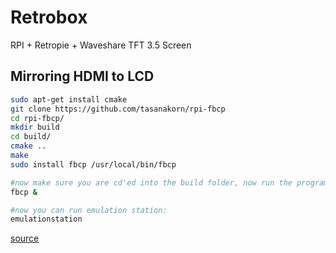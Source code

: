 # Retrobox
RPI + Retropie + Waveshare TFT 3.5 Screen

## Mirroring HDMI to LCD

```bash
sudo apt-get install cmake
git clone https://github.com/tasanakorn/rpi-fbcp
cd rpi-fbcp/
mkdir build
cd build/
cmake ..
make
sudo install fbcp /usr/local/bin/fbcp

#now make sure you are cd'ed into the build folder, now run the program:
fbcp &

#now you can run emulation station:
emulationstation
```

[source](http://blog.petrockblock.com/forums/topic/swap-emulationstation-from-hdmi-to-lcd/#post-107972)
